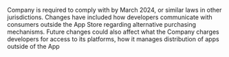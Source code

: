 Company is required to comply with by March 2024, or similar laws in other jurisdictions. Changes have included how developers
communicate with consumers outside the App Store regarding alternative purchasing mechanisms. Future changes could also
affect what the Company charges developers for access to its platforms, how it manages distribution of apps outside of the App